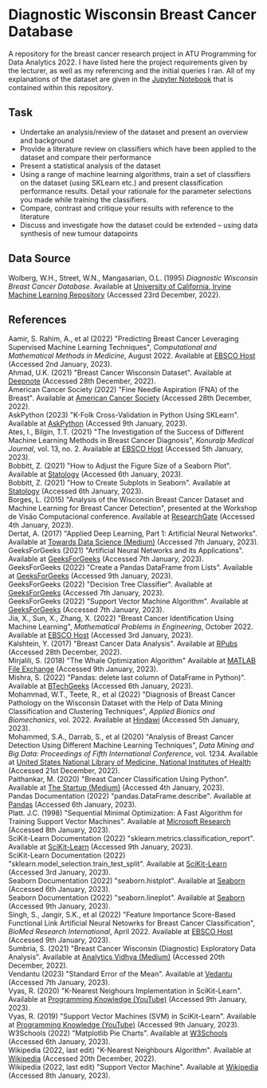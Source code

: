 # Diagnostic Wisconsin Breast Cancer Database

A repository for the breast cancer research project in ATU Programming for Data Analytics 2022. I have listed here the project requirements given by the lecturer, as well as my referencing and the initial queries I ran. All of my explanations of the dataset are given in the [Jupyter Notebook](assignment.ipynb) that is contained within this repository.

## Task

- Undertake an analysis/review of the dataset and present an overview and background
- Provide a literature review on classifiers which have been applied to the dataset and compare their performance
- Present a statistical analysis of the dataset
- Using a range of machine learning algorithms, train a set of classifiers on the dataset (using SKLearn etc.) and present classification performance results. Detail your rationale for the parameter selections you made while training the classifiers.
- Compare, contrast and critique your results with reference to the literature
- Discuss and investigate how the dataset could be extended – using data synthesis of new tumour datapoints

## Data Source

Wolberg, W.H., Street, W.N., Mangasarian, O.L. (1995) _Diagnostic Wisconsin Breast Cancer Database_. Available at [University of California, Irvine Machine Learning Repository](https://archive.ics.uci.edu/ml/datasets/Breast+Cancer+Wisconsin+%28Diagnostic%29) (Accessed 23rd December, 2022).

## References

Aamir, S. Rahim, A., et al (2022) "Predicting Breast Cancer Leveraging Supervised Machine Learning Techniques", _Computational and Mathematical Methods in Medicine_, August 2022. Available at [EBSCO Host](https://search.ebscohost.com/login.aspx?direct=true&AuthType=ip,sso&db=asn&AN=158544092&site=eds-live&scope=site&custid=s2873033) (Accessed 2nd January, 2023).
\
Ahmad, U.K. (2021) "Breast Cancer Wisconsin Dataset". Available at [Deepnote](https://deepnote.com/@umaima-khurshid-ahmad-a1fd/Wisconsin-Breast-Cancer-Analysis-7f141f92-beb3-42ac-a223-de5569144e9b) (Accessed 28th December, 2022).
\
American Cancer Society (2022) "Fine Needle Aspiration (FNA) of the Breast". Available at [American Cancer Society](https://www.cancer.org/cancer/breast-cancer/screening-tests-and-early-detection/breast-biopsy/fine-needle-aspiration-biopsy-of-the-breast.html) (Accessed 28th December, 2022).
\
AskPython (2023) "K-Folk Cross-Validation in Python Using SKLearn". Available at [AskPython](https://www.askpython.com/python/examples/k-fold-cross-validation) (Accessed 9th January, 2023).
\
Ates, I., Bilgin, T.T. (2021) "The Investigation of the Success of Different Machine Learning Methods in Breast Cancer Diagnosis", _Konuralp Medical Journal_, vol. 13, no. 2. Available at [EBSCO Host](https://search.ebscohost.com/login.aspx?direct=true&AuthType=ip,sso&db=asn&AN=160342385&site=eds-live&scope=site&custid=s2873033) (Accessed 5th January, 2023).
\
Bobbitt, Z. (2021) "How to Adjust the Figure Size of a Seaborn Plot". Available at [Statology](https://www.statology.org/seaborn-figure-size/) (Accessed 6th January, 2023).
\
Bobbitt, Z. (2021) "How to Create Subplots in Seaborn". Available at [Statology](https://www.statology.org/seaborn-subplots/) (Accessed 6th January, 2023).
\
Borges, L. (2015) "Analysis of the Wisconsin Breast Cancer Dataset and Machine Learning for Breast Cancer Detection", presented at the Workshop de Visão Computacional conference. Available at [ResearchGate](https://www.researchgate.net/publication/311950799_Analysis_of_the_Wisconsin_Breast_Cancer_Dataset_and_Machine_Learning_for_Breast_Cancer_Detection) (Accessed 4th January, 2023).
\
Dertat, A. (2017) "Applied Deep Learning, Part 1: Artificial Neural Networks". Available at [Towards Data Science (Medium)](https://towardsdatascience.com/applied-deep-learning-part-1-artificial-neural-networks-d7834f67a4f6) (Accessed 7th January, 2023).
\
GeeksForGeeks (2021) "Artificial Neural Networks and its Applications". Available at [GeeksForGeeks](https://www.geeksforgeeks.org/artificial-neural-networks-and-its-applications/) (Accessed 7th January, 2023).
\
GeeksForGeeks (2022) "Create a Pandas DataFrame from Lists". Available at [GeeksForGeeks](https://www.geeksforgeeks.org/create-a-pandas-dataframe-from-lists/) (Accessed 9th January, 2023).
\
GeeksForGeeks (2022) "Decision Tree Classifier". Available at [GeeksForGeeks](https://www.geeksforgeeks.org/decision-tree/) (Accessed 7th January, 2023).
\
GeeksForGeeks (2022) "Support Vector Machine Algorithm". Available at [GeeksForGeeks](https://www.geeksforgeeks.org/support-vector-machine-algorithm/) (Accessed 7th January, 2023).
\
Jia, X., Sun, X., Zhang, X. (2022) "Breast Cancer Identification Using Machine Learning", _Mathematical Problems in Engineering_, October 2022. Available at [EBSCO Host](https://search.ebscohost.com/login.aspx?direct=true&AuthType=ip,sso&db=asn&AN=159468373&site=eds-live&scope=site&custid=s2873033) (Accessed 3rd January, 2023).
\
Kalshtein, Y. (2017) "Breast Cancer Data Analysis". Available at [RPubs](https://rpubs.com/Yael_K/329390) (Accessed 28th December, 2022).
\
Mirjalili, S. (2018) "The Whale Optimization Algorithm" Available at [MATLAB File Exchange](https://uk.mathworks.com/matlabcentral/fileexchange/55667-the-whale-optimization-algorithm) (Accessed 9th January, 2023).
\
Mishra, S. (2022) "Pandas: delete last column of DataFrame in Python)". Available at [BTechGeeks](https://btechgeeks.com/pandas-delete-last-column-of-dataframe-in-python/) (Accessed 6th January, 2023).
\
Mohammad, W.T., Teete, R., et al (2022) "Diagnosis of Breast Cancer Pathology on the Wisconsin Dataset with the Help of Data Mining Classification and Clustering Techniques", _Applied Bionics and Biomechanics_, vol. 2022. Available at [Hindawi](https://doi.org/10.1155/2022/6187275) (Accessed 5th January, 2023).
\
Mohammed, S.A., Darrab, S., et al (2020) "Analysis of Breast Cancer Detection Using Different Machine Learning Techniques", _Data Mining and Big Data: Proceedings of Fifth International Conference_, vol. 1234. Available at [United States National Library of Medicine, National Institutes of Health](https://www.ncbi.nlm.nih.gov/pmc/articles/PMC7351679/) (Accessed 21st December, 2022).
\
Paithankar, M. (2020) "Breast Cancer Classification Using Python". Available at [The Startup (Medium)](https://medium.com/swlh/breast-cancer-classification-using-python-e83719e5f97d) (Accessed 4th January, 2023).
\
Pandas Documentation (2022) "pandas.DataFrame.describe". Available at [Pandas](https://pandas.pydata.org/pandas-docs/stable/reference/api/pandas.DataFrame.describe.html) (Accessed 6th January, 2023).
\
Platt. J.C. (1998) "Sequential Minimal Optimization: A Fast Algorithm for Training Support Vector Machines". Available at [Microsoft Research](https://www.microsoft.com/en-us/research/uploads/prod/1998/04/sequential-minimal-optimization.pdf) (Accessed 8th January, 2023).
\
SciKit-Learn Documentation (2022) "sklearn.metrics.classification_report". Available at [SciKit-Learn](https://scikit-learn.org/stable/modules/generated/sklearn.metrics.classification_report.html) (Accessed 9th January, 2023).
\
SciKit-Learn Documentation (2022) "sklearn.model_selection.train_test_split". Available at [SciKit-Learn](https://scikit-learn.org/stable/modules/generated/sklearn.model_selection.train_test_split.html) (Accessed 3rd January, 2023).
\
Seaborn Documentation (2022) "seaborn.histplot". Available at [Seaborn](https://seaborn.pydata.org/generated/seaborn.histplot.html) (Accessed 6th January, 2023).
\
Seaborn Documentation (2022) "seaborn.lineplot". Available at [Seaborn](https://seaborn.pydata.org/generated/seaborn.lineplot.html) (Accessed 9th January, 2023).
\
Singh, S., Jangir, S.K., et al (2022) "Feature Importance Score-Based Functional Link Artificial Neural Netowrks for Breast Cancer Classification", _BioMed Research International_, April 2022. Available at [EBSCO Host](https://search.ebscohost.com/login.aspx?direct=true&AuthType=ip,sso&db=ccm&AN=156080159&site=eds-live&scope=site&custid=s2873033) (Accessed 9th January, 2023).
\
Sumbria, S. (2021) "Breast Cancer Wisconsin (Diagnostic) Exploratory Data Analysis". Available at [Analytics Vidhya (Medium)](https://medium.com/analytics-vidhya/breast-cancer-diagnostic-dataset-eda-fa0de80f15bd) (Accessed 20th December, 2022).
\
Vendantu (2023) "Standard Error of the Mean". Available at [Vedantu](https://www.vedantu.com/maths/standard-error-of-the-mean) (Accessed 7th January, 2023).
\
Vyas, R. (2020) "K-Nearest Neighours Implementation in SciKit-Learn". Available at [Programming Knowledge (YouTube)](https://www.youtube.com/watch?v=OO7Y5wQWnQs) (Accessed 9th January, 2023).
\
Vyas, R. (2019) "Support Vector Machines (SVM) in SciKit-Learn". Available at [Programming Knowledge (YouTube)](https://www.youtube.com/watch?v=zEabrO9l1vg) (Accessed 9th January, 2023).
\
W3Schools (2022) "Matplotlib Pie Charts". Available at [W3Schools](https://www.w3schools.com/python/matplotlib_pie_charts.asp) (Accessed 6th January, 2023).
\
Wikipedia (2022, last edit) "K-Nearest Neighbours Algorithm". Available at [Wikipedia](https://en.wikipedia.org/wiki/K-nearest_neighbors_algorithm) (Accessed 20th December, 2022).
\
Wikipedia (2022, last edit) "Support Vector Machine". Available at [Wikipedia](https://en.wikipedia.org/wiki/Support_vector_machine) (Accessed 8th January, 2023).

